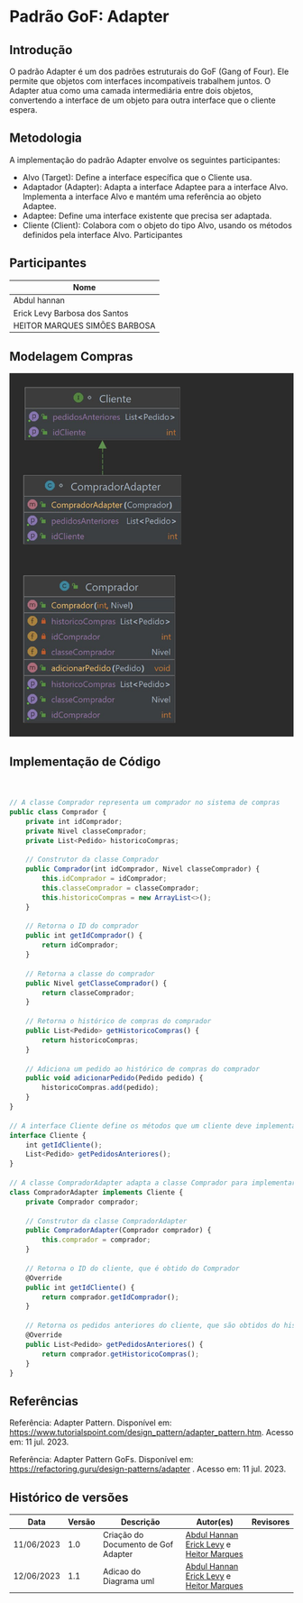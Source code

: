 # Padrão GoF: Adapter

## Introdução
O padrão Adapter é um dos padrões estruturais do GoF (Gang of Four). Ele permite que objetos com interfaces incompatíveis trabalhem juntos. O Adapter atua como uma camada intermediária entre dois objetos, convertendo a interface de um objeto para outra interface que o cliente espera.

## Metodologia
A implementação do padrão Adapter envolve os seguintes participantes:

 - Alvo (Target): Define a interface específica que o Cliente usa.
 - Adaptador (Adapter): Adapta a interface Adaptee para a interface Alvo. Implementa a interface Alvo e mantém uma referência ao objeto Adaptee.
 - Adaptee: Define uma interface existente que precisa ser adaptada.
 - Cliente (Client): Colabora com o objeto do tipo Alvo, usando os métodos definidos pela interface Alvo.
Participantes

## Participantes
  |Nome|
  |--|
  |Abdul hannan|
  |Erick Levy Barbosa dos Santos|
  |HEITOR MARQUES SIMÕES BARBOSA|

## Modelagem Compras
![Legenda](../Assets/gof/gofcomprador.jpg)

## Implementação de Código

``` ts


// A classe Comprador representa um comprador no sistema de compras
public class Comprador {
    private int idComprador;
    private Nivel classeComprador;
    private List<Pedido> historicoCompras;

    // Construtor da classe Comprador
    public Comprador(int idComprador, Nivel classeComprador) {
        this.idComprador = idComprador;
        this.classeComprador = classeComprador;
        this.historicoCompras = new ArrayList<>();
    }

    // Retorna o ID do comprador
    public int getIdComprador() {
        return idComprador;
    }

    // Retorna a classe do comprador
    public Nivel getClasseComprador() {
        return classeComprador;
    }

    // Retorna o histórico de compras do comprador
    public List<Pedido> getHistoricoCompras() {
        return historicoCompras;
    }

    // Adiciona um pedido ao histórico de compras do comprador
    public void adicionarPedido(Pedido pedido) {
        historicoCompras.add(pedido);
    }
}

// A interface Cliente define os métodos que um cliente deve implementar
interface Cliente {
    int getIdCliente();
    List<Pedido> getPedidosAnteriores();
}

// A classe CompradorAdapter adapta a classe Comprador para implementar a interface Cliente
class CompradorAdapter implements Cliente {
    private Comprador comprador;

    // Construtor da classe CompradorAdapter
    public CompradorAdapter(Comprador comprador) {
        this.comprador = comprador;
    }

    // Retorna o ID do cliente, que é obtido do Comprador
    @Override
    public int getIdCliente() {
        return comprador.getIdComprador();
    }

    // Retorna os pedidos anteriores do cliente, que são obtidos do histórico de compras do Comprador
    @Override
    public List<Pedido> getPedidosAnteriores() {
        return comprador.getHistoricoCompras();
    }
}
```

## Referências

Referência: Adapter Pattern. Disponível em: https://www.tutorialspoint.com/design_pattern/adapter_pattern.htm. Acesso em: 11 jul. 2023.

Referência: Adapter Pattern GoFs. Disponível em: https://refactoring.guru/design-patterns/adapter
. Acesso em: 11 jul. 2023.

## Histórico de versões

|Data | Versão | Descrição | Autor(es)|Revisores|
| -- | -- | -- | -- |--|
|11/06/2023|1.0|Criação do Documento de Gof Adapter| [Abdul Hannan](https://github.com/hannanhunny01) <br>   [Erick Levy](https://github.com/Ericklevy) e [Heitor Marques](https://github.com/heitormsb)| 
|12/06/2023|1.1|Adicao do Diagrama uml| [Abdul Hannan](https://github.com/hannanhunny01) <br>   [Erick Levy](https://github.com/Ericklevy) e [Heitor Marques](https://github.com/heitormsb)| 
